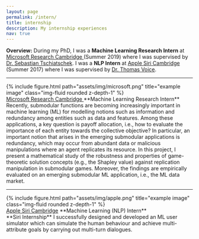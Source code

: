 ```yaml
---
layout: page
permalink: /intern/
title: internship
description: My internship experiences
nav: true
---
```

**Overview:** During my PhD, I was a **Machine Learning Research Intern** at <a href="https://www.microsoft.com/en-us/research/lab/microsoft-research-cambridge/">Microsoft Research Cambridge </a> (Summer 2019) where I was supervised by <a href="https://www.tschiatschek.net/">Dr. Sebastian Tschiatschek</a>. I was a **NLP Intern** at <a href="https://www.apple.com/uk/siri/">Apple Siri Cambridge</a> (Summer 2017) where I was supervised by <a href="https://www.linkedin.com/in/thomas-voice-a67b9ab9/">Dr. Thomas Voice</a>.

---

<div class="row justify-content-sm-center">
    <div class="col-sm-4 mt-1 mt-md-0">
        {% include figure.html path="assets/img/microsoft.png" title="example image" class="img-fluid rounded z-depth-1" %}
    </div>
    <div class="col-sm-8 mt-1 mt-md-0">
     <a href="https://www.microsoft.com/en-us/research/lab/microsoft-research-cambridge/">Microsoft Research Cambridge </a>
     **Machine Learning Research Intern**
    </div>
</div>
Recently, submodular functions are becoming increasingly important in machine learning (ML) for modelling notions such as
information and redundancy among entities such as data and
features. Among these applications, a key question is payoff allocation, i.e., how to evaluate the importance of each entity towards
the collective objective? In particular, an important notion
that arises in the emerging submodular applications is redundancy, which may occur from abundant
data or malicious manipulations where an agent replicates its
resource. In this project, I present a mathematical study of the robustness and properties of game-theoretic solution concepts (e.g., the Shapley value) against replication manipulation in
submodular games. Moreover, the findings are empirically evaluated on an emerging submodular ML application, i.e., the ML
data market.

---
<div class="row justify-content-sm-center">
    <div class="col-sm-4 mt-1 mt-md-0">
        {% include figure.html path="assets/img/apple.png" title="example image" class="img-fluid rounded z-depth-1" %}
    </div>
    <div class="col-sm-8 mt-1 mt-md-0">
     <a href="https://www.microsoft.com/en-us/research/lab/microsoft-research-cambridge/">Apple Siri Cambridge</a>
     **Machine Learning (NLP) Intern**
    </div>
</div>
**Siri Internship**
I successfully designed and developed an ML user simulator which can simulate the human behaviour and achieve multi-attribute goals by carrying out multi-turn dialogues.
